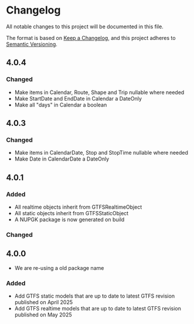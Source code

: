 # Changelog

All notable changes to this project will be documented in this file.

The format is based on [Keep a Changelog](https://keepachangelog.com/en/1.1.0/),
and this project adheres to [Semantic Versioning](https://semver.org/spec/v2.0.0.html).

## 4.0.4
### Changed
- Make items in Calendar, Route, Shape and Trip nullable where needed
- Make StartDate and EndDate in Calendar a DateOnly
- Make all "days" in Calendar a boolean

## 4.0.3
### Changed
- Make items in CalendarDate, Stop and StopTime nullable where needed
- Make Date in CalendarDate a DateOnly

## 4.0.1
### Added
- All realtime objects inherit from GTFSRealtimeObject
- All static objects inherit from GTFSStaticObject
- A NUPGK package is now generated on build

### Changed
## 4.0.0
- We are re-using a old package name
### Added
- Add GTFS static models that are up to date to latest GTFS revision published on April 2025
- Add GTFS realtime models that are up to date to latest GTFS revision published on May 2025